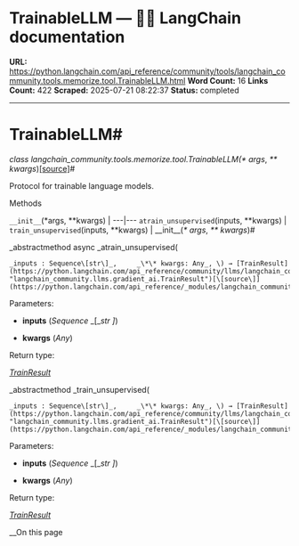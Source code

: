 # TrainableLLM — 🦜🔗 LangChain  documentation

**URL:** https://python.langchain.com/api_reference/community/tools/langchain_community.tools.memorize.tool.TrainableLLM.html
**Word Count:** 16
**Links Count:** 422
**Scraped:** 2025-07-21 08:22:37
**Status:** completed

---

# TrainableLLM\#

_class _langchain\_community.tools.memorize.tool.TrainableLLM\(_\* args_, _\*\* kwargs_\)[\[source\]](https://python.langchain.com/api_reference/_modules/langchain_community/tools/memorize/tool.html#TrainableLLM)\#     

Protocol for trainable language models.

Methods

`__init__`\(\*args, \*\*kwargs\) |    ---|---   `atrain_unsupervised`\(inputs, \*\*kwargs\) |    `train_unsupervised`\(inputs, \*\*kwargs\) |       \_\_init\_\_\(_\* args_, _\*\* kwargs_\)\#     

_abstractmethod async _atrain\_unsupervised\(

    _inputs : Sequence\[str\]_,     _\*\* kwargs: Any_, \) → [TrainResult](https://python.langchain.com/api_reference/community/llms/langchain_community.llms.gradient_ai.TrainResult.html#langchain_community.llms.gradient_ai.TrainResult "langchain_community.llms.gradient_ai.TrainResult")[\[source\]](https://python.langchain.com/api_reference/_modules/langchain_community/tools/memorize/tool.html#TrainableLLM.atrain_unsupervised)\#     

Parameters:     

  * **inputs** \(_Sequence_ _\[__str_ _\]_\)

  * **kwargs** \(_Any_\)

Return type:     

[_TrainResult_](https://python.langchain.com/api_reference/community/llms/langchain_community.llms.gradient_ai.TrainResult.html#langchain_community.llms.gradient_ai.TrainResult "langchain_community.llms.gradient_ai.TrainResult")

_abstractmethod _train\_unsupervised\(

    _inputs : Sequence\[str\]_,     _\*\* kwargs: Any_, \) → [TrainResult](https://python.langchain.com/api_reference/community/llms/langchain_community.llms.gradient_ai.TrainResult.html#langchain_community.llms.gradient_ai.TrainResult "langchain_community.llms.gradient_ai.TrainResult")[\[source\]](https://python.langchain.com/api_reference/_modules/langchain_community/tools/memorize/tool.html#TrainableLLM.train_unsupervised)\#     

Parameters:     

  * **inputs** \(_Sequence_ _\[__str_ _\]_\)

  * **kwargs** \(_Any_\)

Return type:     

[_TrainResult_](https://python.langchain.com/api_reference/community/llms/langchain_community.llms.gradient_ai.TrainResult.html#langchain_community.llms.gradient_ai.TrainResult "langchain_community.llms.gradient_ai.TrainResult")

__On this page